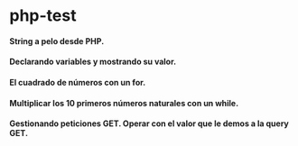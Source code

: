 # php-test

#### String a pelo desde PHP.
#### Declarando variables y mostrando su valor.
#### El cuadrado de números con un for.
#### Multiplicar los 10 primeros números naturales con un while.
#### Gestionando peticiones GET. Operar con el valor que le demos a la query GET.
